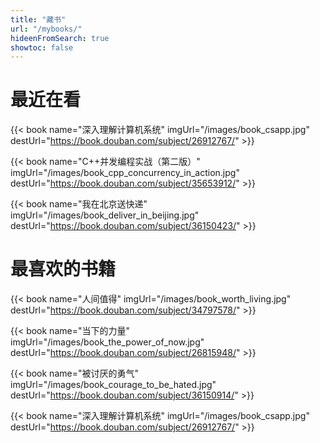 ```yaml
---
title: "藏书"
url: "/mybooks/"
hideenFromSearch: true
showtoc: false
---
```

# 最近在看

{{< book name="深入理解计算机系统" imgUrl="/images/book_csapp.jpg" destUrl="https://book.douban.com/subject/26912767/" >}}

{{< book name="C++并发编程实战（第二版）" imgUrl="/images/book_cpp_concurrency_in_action.jpg" destUrl="https://book.douban.com/subject/35653912/" >}}

{{< book name="我在北京送快递" imgUrl="/images/book_deliver_in_beijing.jpg" destUrl="https://book.douban.com/subject/36150423/" >}}

# 最喜欢的书籍

{{< book name="人间值得" imgUrl="/images/book_worth_living.jpg" destUrl="https://book.douban.com/subject/34797578/" >}}

{{< book name="当下的力量" imgUrl="/images/book_the_power_of_now.jpg" destUrl="https://book.douban.com/subject/26815948/" >}}

{{< book name="被讨厌的勇气" imgUrl="/images/book_courage_to_be_hated.jpg" destUrl="https://book.douban.com/subject/36150914/" >}}

{{< book name="深入理解计算机系统" imgUrl="/images/book_csapp.jpg" destUrl="https://book.douban.com/subject/26912767/" >}}